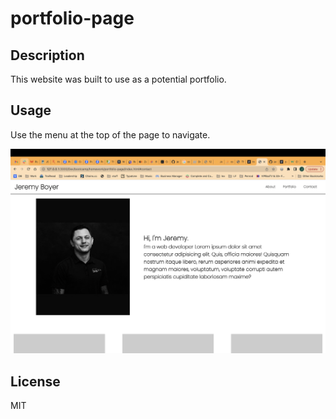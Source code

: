 # portfolio-page

## Description

This website was built to use as a potential portfolio. 

## Usage

Use the menu at the top of the page to navigate.

![website screenshot](assets/screenshot.png)

## License

MIT

